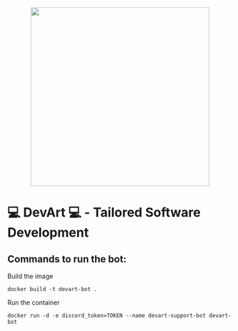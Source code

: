 <div style="display: flex; justify-content: center;">
    <img alt="" src="https://github.com/arturobp3/DevArt_Support_Discord_Bot/blob/main/img/devart-logo.png" width="400">
</div>

#  💻 DevArt 💻  - Tailored Software Development 

## Commands to run the bot:

Build the image

    docker build -t devart-bot .

Run the container

    docker run -d -e discord_token=TOKEN --name devart-support-bot devart-bot
